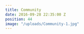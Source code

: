 ```yaml
---
title: Community
date: 2016-09-28 22:35:00 Z
position: 44
image: "/uploads/Community-1.jpg"
---
```



